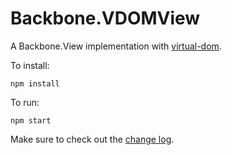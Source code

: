 Backbone.VDOMView
=================

A Backbone.View implementation with [virtual-dom](https://github.com/Matt-Esch/virtual-dom).

To install:
```
npm install
```

To run:
```
npm start
```

Make sure to check out the [change log](changelog.md).
